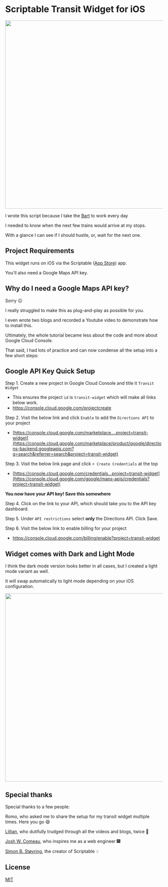 Scriptable Transit Widget for iOS
=========


<img src="https://user-images.githubusercontent.com/14946478/192045408-d0224bbc-f87b-4dc3-8690-82102f3a768a.png" width="600" />

I wrote this script because I take the [Bart](https://en.wikipedia.org/wiki/Bay_Area_Rapid_Transit) to work every day

I needed to know when the next few trains would arrive at my stops.

With a glance I can see if I should hustle, or, wait for the next one.



## Project Requirements

This widget runs on iOS via the Scriptable ([App Store](https://apps.apple.com/us/app/scriptable/id1405459188)) app.

You'll also need a Google Maps API key.



## Why do I need a Google Maps API key?

Sorry 😖 

I really struggled to make this as plug-and-play as possible for you.

I even wrote two blogs and recorded a Youtube video to demonstrate how to install this.

Ultimately, the whole tutorial became less about the code and more about Google Cloud Console.

That said, I had lots of practice and can now condense all the setup into a few short steps:


## Google API Key Quick Setup

Step 1. Create a new project in Google Cloud Console and title it `Transit Widget`
- This ensures the project `id` is `transit-widget` which will make all links below work.
- https://console.cloud.google.com/projectcreate

Step 2. Visit the below link and click `Enable` to add the `Directions API` to your project
- [https://console.cloud.google.com/marketplace....project=transit-widget](https://console.cloud.google.com/marketplace/product/google/directions-backend.googleapis.com?q=search&referrer=search&project=transit-widget)

Step 3. Visit the below link page and click `+ Create Credentials` at the top
- [https://console.cloud.google.com/credentials...project=transit-widget](https://console.cloud.google.com/google/maps-apis/credentials?project=transit-widget)


**You now have your API key! Save this somewhere**

Step 4. Click on the link to your API, which should take you to the API key dashboard.

Step 5. Under `API restrictions` select **only** the Directions API. Click Save.

Step 6. Visit the below link to enable billing for your project
- https://console.cloud.google.com/billing/enable?project=transit-widget


## Widget comes with Dark and Light Mode

I think the dark mode version looks better in all cases, but I created a light mode variant as well.

It will swap automatically to light mode depending on your iOS configuration. 

<img src="https://user-images.githubusercontent.com/14946478/192008691-20212da0-631c-493e-bbde-8b086f280a19.png" width="600" />


## Special thanks

Special thanks to a few people:

Romo, who asked me to share the setup for my transit widget multiple times. Here you go 😄

[Lillian](https://lilliansamra.com), who dutifully trudged through all the videos and blogs, twice 🙏

[Josh W. Comeau](https://twitter.com/JoshWComeau), who inspires me as a web engineer 🎆

[Simon B. Støvring](https://twitter.com/simonbs), the creator of Scriptable 💡


## License
[MIT](https://github.com/trevorwhealy/scriptable-transit/blob/main/LICENSE.md)
